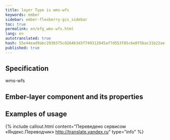 ```yaml
--- 
title: layer Type is wms-wfs 
keywords: ember 
sidebar: ember-flexberry-gis_sidebar 
toc: true 
permalink: en/efg_wms-wfs.html 
lang: en 
autotranslated: true 
hash: 55e44ead9abc2930375c8264b3d3f749312845af7d553f85c6e0f5bac31b22ae 
published: true 
--- 
```


## Specification 

wms-wfs 

## Ember-layer component and its properties 

## Examples of usage 



{% include callout.html content="Переведено сервисом «Яндекс.Переводчик» <http://translate.yandex.ru>" type="info" %}